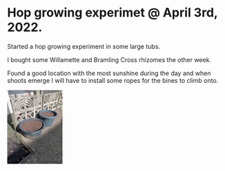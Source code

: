 # Hop growing experimet @ April 3rd, 2022.

Started a hop growing experiment in some large tubs.

I bought some Willamette and Bramling Cross rhizomes the other week.

Found a good location with the most sunshine during the day and when
shoots emerge I will have to install some ropes for the bines to climb
onto.

[![fig_1](1_small.jpg)](1.jpg)
